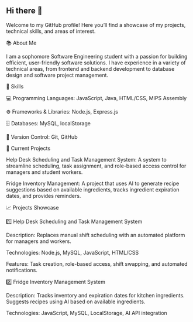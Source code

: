 ## Hi there 👋
Welcome to my GitHub profile! Here you’ll find a showcase of my projects, technical skills, and areas of interest.

📚 About Me

I am a sophomore Software Engineering student with a passion for building efficient, user-friendly software solutions. I have experience in a variety of technical areas, from frontend and backend development to database design and software project management.

🚀 Skills

💻 Programming Languages: JavaScript, Java, HTML/CSS, MIPS Assembly

⚙️ Frameworks & Libraries: Node.js, Express.js

🗄️ Databases: MySQL, localStorage

📂 Version Control: Git, GitHub

🌱 Current Projects

Help Desk Scheduling and Task Management System: A system to streamline scheduling, task assignment, and role-based access control for managers and student workers.

Fridge Inventory Management: A project that uses AI to generate recipe suggestions based on available ingredients, tracks ingredient expiration dates, and provides reminders.

📈 Projects Showcase

1️⃣ Help Desk Scheduling and Task Management System

Description: Replaces manual shift scheduling with an automated platform for managers and workers.

Technologies: Node.js, MySQL, JavaScript, HTML/CSS

Features: Task creation, role-based access, shift swapping, and automated notifications.

2️⃣ Fridge Inventory Management System

Description: Tracks inventory and expiration dates for kitchen ingredients. Suggests recipes using AI based on available ingredients.

Technologies: JavaScript, MySQL, LocalStorage, AI API integration


